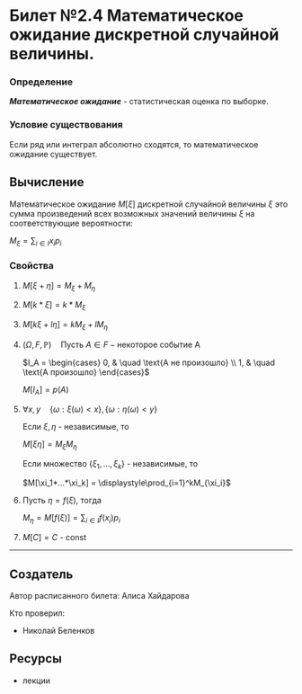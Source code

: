 # Билет №2.4 Математическое ожидание дискретной случайной величины.

### Определение

***Математическое ожидание*** - статистическая оценка по выборке.

### Условие существования

Если ряд или интеграл абсолютно сходятся, то математическое ожидание существует.

## Вычисление

Математическое ожидание $М[\xi]$
дискретной случайной величины $\xi$
это сумма произведений всех возможных значений величины $\xi$ на соответствующие вероятности:

$M_\xi = \displaystyle\sum_{i \in I} x_ip_i$
### Свойства

1. $M[\xi + \eta] = M_\xi + M_\eta$
2. $M[k*\xi] = k*M_\xi$
3. $M[k\xi + l\eta] = kM_\xi + lM_\eta$
4. $(\Omega, F, \mathbb P) \quad \text{Пусть } A \in F - \text{некоторое событие A}$

    $I_A = \begin{cases} 0, & \quad \text{A не произошло} \\ 1, & \quad \text{A произошло} \end{cases}$
    
    $M[I_A] = p(A)$
    
5. $\forall x,y \quad \{\omega : \xi(\omega) < x\}, \{\omega : \eta(\omega) < y\}$

    Если $\xi, \eta$ - независимые, то
    
    $M[\xi\eta] = M_\xi M_\eta$
    
    Если множество $\{\xi_1, ..., \xi_k\}$ - независимые, то
    
    $M[\xi_1*...*\xi_k] = \displaystyle\prod_{i=1}^kM_{\xi_i}$
    
6. Пусть $\eta = f(\xi)$, тогда

    $M_\eta = M[f(\xi)] = \displaystyle\sum_{i\in I} f(x_i)p_i$
    
7. $M[C] = C$ - const

---
## Создатель

Автор расписанного билета: Алиса Хайдарова

Кто проверил:
- Николай Беленков

## Ресурсы
- лекции

